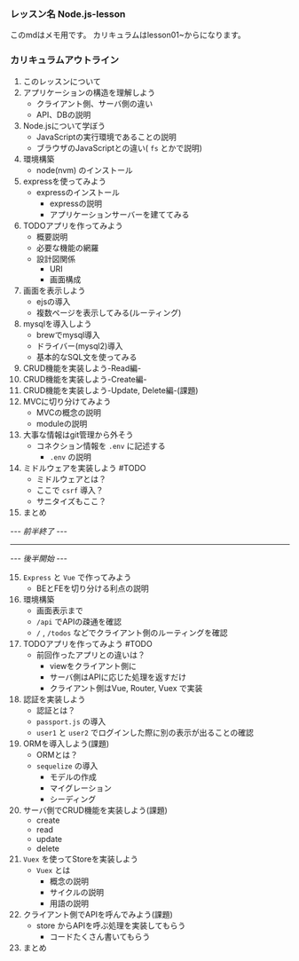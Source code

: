 ### レッスン名 Node.js-lesson
このmdはメモ用です。
カリキュラムはlesson01~からになります。

### カリキュラムアウトライン
1. このレッスンについて
2. アプリケーションの構造を理解しよう
   - クライアント側、サーバ側の違い
   - API、DBの説明
3. Node.jsについて学ぼう
   - JavaScriptの実行環境であることの説明
   - ブラウザのJavaScriptとの違い( `fs` とかで説明)
4. 環境構築
   - node(nvm) のインストール
5. expressを使ってみよう
   - expressのインストール
     - expressの説明
     - アプリケーションサーバーを建ててみる
6. TODOアプリを作ってみよう
   - 概要説明
   - 必要な機能の網羅
   - 設計図関係
     - URI
     - 画面構成
7. 画面を表示しよう
   - ejsの導入
   - 複数ページを表示してみる(ルーティング)
8. mysqlを導入しよう
    - brewでmysql導入
    - ドライバー(mysql2)導入
    - 基本的なSQL文を使ってみる
9. CRUD機能を実装しよう-Read編-
10. CRUD機能を実装しよう-Create編-
11. CRUD機能を実装しよう-Update, Delete編-(課題)
12. MVCに切り分けてみよう
    - MVCの概念の説明
    - moduleの説明
13. 大事な情報はgit管理から外そう
    - コネクション情報を `.env` に記述する
      - `.env` の説明
14. ミドルウェアを実装しよう #TODO
    - ミドルウェアとは？
    - ここで `csrf` 導入？
    - サニタイズもここ？
15. まとめ

*--- 前半終了 ---*

---

*--- 後半開始 ---*

15. `Express` と `Vue` で作ってみよう
    - BEとFEを切り分ける利点の説明
16. 環境構築
    - 画面表示まで
    - `/api` でAPIの疎通を確認
    - `/` , `/todos` などでクライアント側のルーティングを確認
17. TODOアプリを作ってみよう #TODO
    - 前回作ったアプリとの違いは？
      - viewをクライアント側に
      - サーバ側はAPIに応じた処理を返すだけ
      - クライアント側はVue, Router, Vuex で実装
18. 認証を実装しよう
    - 認証とは？
    - `passport.js` の導入
    - `user1` と `user2` でログインした際に別の表示が出ることの確認
19. ORMを導入しよう(課題)
    - ORMとは？
    - `sequelize` の導入
      - モデルの作成
      - マイグレーション
      - シーディング
20. サーバ側でCRUD機能を実装しよう(課題)
    - create
    - read
    - update
    - delete
21. `Vuex` を使ってStoreを実装しよう
    - `Vuex` とは
      - 概念の説明
      - サイクルの説明
      - 用語の説明
22. クライアント側でAPIを呼んでみよう(課題)
    - store からAPIを呼ぶ処理を実装してもらう
      - コードたくさん書いてもらう
23. まとめ
